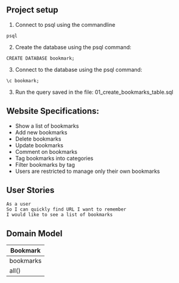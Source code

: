 <!-- website specifications -->

## Project setup

1. Connect to psql using the commandline
```
psql
```
2. Create the database using the psql command:
```
CREATE DATABASE bookmark;
```
3. Connect to the database using the psql command:
```
\c bookmark;
```
3. Run the query saved in the file: 01_create_bookmarks_table.sql

## Website Specifications:
* Show a list of bookmarks
* Add new bookmarks
* Delete bookmarks
* Update bookmarks
* Comment on bookmarks
* Tag bookmarks into categories
* Filter bookmarks by tag
* Users are restricted to manage only their own bookmarks

## User Stories

```
As a user
So I can quickly find URL I want to remember
I would like to see a list of bookmarks
```


## Domain Model

| Bookmark |
|----------|
| bookmarks|
| all()    |
